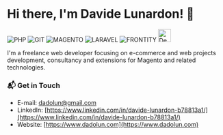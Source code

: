 # Hi there, I'm Davide Lunardon! 👋

![PHP](https://img.shields.io/badge/PHP-777BB4?style=for-the-badge&logo=php&logoColor=white)
![GIT](https://img.shields.io/badge/GIT-E44C30?style=for-the-badge&logo=git&logoColor=white)
![MAGENTO](https://avatars.githubusercontent.com/u/168457?s=40&v=4)
![LARAVEL](https://avatars.githubusercontent.com/u/958072?s=40&v=4)
![FRONTITY](https://avatars.githubusercontent.com/u/36308514?s=40&v=4)
<img src="https://camo.githubusercontent.com/96a4b6cf73090301d5c076316e85203e73a60dc15aa6819519d4b75919f44375/68747470733a2f2f6d6564762e696f2f6173736574732f6465706c6f7965722f6c6f676f2e706e67" alt="Deployer Logo" height="30" data-canonical-src="https://medv.io/assets/deployer/logo.png" style="max-width: 100%;">

I'm a freelance web developer focusing on e-commerce and web projects development, consultancy and extensions for Magento and related technologies.

### 📬 Get in Touch
 - E-mail: dadolun@gmail.com
 - LinkedIn: [https://www.linkedin.com/in/davide-lunardon-b78813a1/](https://www.linkedin.com/in/davide-lunardon-b78813a1/)
 - Website: [https://www.dadolun.com](https://www.dadolun.com)
